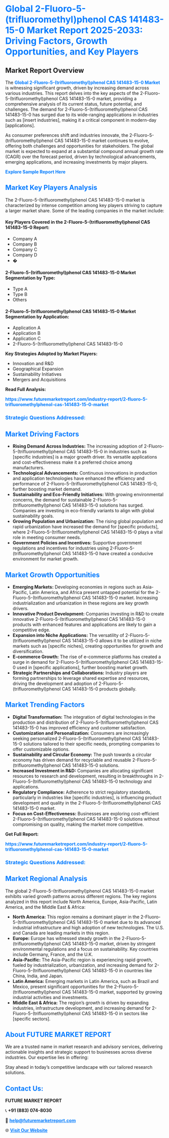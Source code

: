 <h1 style="color: #007BFF;">Global 2-Fluoro-5-(trifluoromethyl)phenol CAS 141483-15-0 Market Report 2025-2033: Driving Factors, Growth Opportunities, and Key Players</h1>

<section id="overview">
<h2>Market Report Overview</h2>
<p>The <a href="https://www.futuremarketreport.com/industry-report/2-fluoro-5-trifluoromethylphenol-cas-141483-15-0-market" style="color: #007BFF; text-decoration: none;"><strong>Global 2-Fluoro-5-(trifluoromethyl)phenol CAS 141483-15-0 Market</strong></a> is witnessing significant growth, driven by increasing demand across various industries. This report delves into the key aspects of the 2-Fluoro-5-(trifluoromethyl)phenol CAS 141483-15-0 market, providing a comprehensive analysis of its current status, future potential, and challenges. The demand for 2-Fluoro-5-(trifluoromethyl)phenol CAS 141483-15-0 has surged due to its wide-ranging applications in industries such as [insert industries], making it a critical component in modern-day [applications].</p>
<p>As consumer preferences shift and industries innovate, the 2-Fluoro-5-(trifluoromethyl)phenol CAS 141483-15-0 market continues to evolve, offering both challenges and opportunities for stakeholders. The global market is expected to expand at a substantial compound annual growth rate (CAGR) over the forecast period, driven by technological advancements, emerging applications, and increasing investments by major players.</p>
</section>

<section id="overview">
<p><a href="https://www.futuremarketreport.com/request-sample/reportId=111821" style="color: #007BFF; text-decoration: none;"><strong>Explore Sample Report Here</strong></a></p>
</section>

<section id="key-players">
<h2 style="color: #007BFF;">Market Key Players Analysis</h2>
<p>The 2-Fluoro-5-(trifluoromethyl)phenol CAS 141483-15-0 market is characterized by intense competition among key players striving to capture a larger market share. Some of the leading companies in the market include:</p>
<h4>Key Players Covered in the 2-Fluoro-5-(trifluoromethyl)phenol CAS 141483-15-0 Report:</h4>
<ul><li>Company A</li><li>Company B</li><li>Company C</li><li>Company D</li><li>�</li></ul>
<h4>2-Fluoro-5-(trifluoromethyl)phenol CAS 141483-15-0 Market Segmentation by Type:</h4>
<ul><li>Type A</li><li>Type B</li><li>Others</li></ul>

<h4>2-Fluoro-5-(trifluoromethyl)phenol CAS 141483-15-0 Market Segmentation by Application:</h4>
<ul><li>Application A</li><li>Application B</li><li>Application C</li><li>2-Fluoro-5-(trifluoromethyl)phenol CAS 141483-15-0</li></ul>
<p><strong>Key Strategies Adopted by Market Players:</strong></p>
<ul>
<li>Innovation and R&D</li>
<li>Geographical Expansion</li>
<li>Sustainability Initiatives</li>
<li>Mergers and Acquisitions</li>
</ul>
</section>

<section>
<p><strong>Read Full Analysis: </strong></p><a href="https://www.futuremarketreport.com/industry-report/2-fluoro-5-trifluoromethylphenol-cas-141483-15-0-market" style="color: #007BFF; text-decoration: none;"><strong>https://www.futuremarketreport.com/industry-report/2-fluoro-5-trifluoromethylphenol-cas-141483-15-0-market</strong></a>
<h3 style="color: #007BFF;">Strategic Questions Addressed:</h3>
</section>

<section id="driving-factors">
<h2 style="color: #007BFF;">Market Driving Factors</h2>
<ul>
<li><strong>Rising Demand Across Industries:</strong> The increasing adoption of 2-Fluoro-5-(trifluoromethyl)phenol CAS 141483-15-0 in industries such as [specific industries] is a major growth driver. Its versatile applications and cost-effectiveness make it a preferred choice among manufacturers.</li>
<li><strong>Technological Advancements:</strong> Continuous innovations in production and application technologies have enhanced the efficiency and performance of 2-Fluoro-5-(trifluoromethyl)phenol CAS 141483-15-0, further boosting market demand.</li>
<li><strong>Sustainability and Eco-Friendly Initiatives:</strong> With growing environmental concerns, the demand for sustainable 2-Fluoro-5-(trifluoromethyl)phenol CAS 141483-15-0 solutions has surged. Companies are investing in eco-friendly variants to align with global sustainability goals.</li>
<li><strong>Growing Population and Urbanization:</strong> The rising global population and rapid urbanization have increased the demand for [specific products], where 2-Fluoro-5-(trifluoromethyl)phenol CAS 141483-15-0 plays a vital role in meeting consumer needs.</li>
<li><strong>Government Policies and Incentives:</strong> Supportive government regulations and incentives for industries using 2-Fluoro-5-(trifluoromethyl)phenol CAS 141483-15-0 have created a conducive environment for market growth.</li>
</ul>
</section>

<section id="growth-opportunities">
<h2 style="color: #007BFF;">Market Growth Opportunities</h2>
<ul>
<li><strong>Emerging Markets:</strong> Developing economies in regions such as Asia-Pacific, Latin America, and Africa present untapped potential for the 2-Fluoro-5-(trifluoromethyl)phenol CAS 141483-15-0 market. Increasing industrialization and urbanization in these regions are key growth drivers.</li>
<li><strong>Innovative Product Development:</strong> Companies investing in R&D to create innovative 2-Fluoro-5-(trifluoromethyl)phenol CAS 141483-15-0 products with enhanced features and applications are likely to gain a competitive edge.</li>
<li><strong>Expansion into Niche Applications:</strong> The versatility of 2-Fluoro-5-(trifluoromethyl)phenol CAS 141483-15-0 allows it to be utilized in niche markets such as [specific niches], creating opportunities for growth and diversification.</li>
<li><strong>E-commerce Growth:</strong> The rise of e-commerce platforms has created a surge in demand for 2-Fluoro-5-(trifluoromethyl)phenol CAS 141483-15-0 used in [specific applications], further boosting market growth.</li>
<li><strong>Strategic Partnerships and Collaborations:</strong> Industry players are forming partnerships to leverage shared expertise and resources, driving the development and adoption of 2-Fluoro-5-(trifluoromethyl)phenol CAS 141483-15-0 products globally.</li>
</ul>
</section>

<section id="trending-factors">
<h2 style="color: #007BFF;">Market Trending Factors</h2>
<ul>
<li><strong>Digital Transformation:</strong> The integration of digital technologies in the production and distribution of 2-Fluoro-5-(trifluoromethyl)phenol CAS 141483-15-0 has improved efficiency and customer satisfaction.</li>
<li><strong>Customization and Personalization:</strong> Consumers are increasingly seeking personalized 2-Fluoro-5-(trifluoromethyl)phenol CAS 141483-15-0 solutions tailored to their specific needs, prompting companies to offer customizable options.</li>
<li><strong>Sustainability and Circular Economy:</strong> The push towards a circular economy has driven demand for recyclable and reusable 2-Fluoro-5-(trifluoromethyl)phenol CAS 141483-15-0 solutions.</li>
<li><strong>Increased Investment in R&D:</strong> Companies are allocating significant resources to research and development, resulting in breakthroughs in 2-Fluoro-5-(trifluoromethyl)phenol CAS 141483-15-0 technology and applications.</li>
<li><strong>Regulatory Compliance:</strong> Adherence to strict regulatory standards, particularly in industries like [specific industries], is influencing product development and quality in the 2-Fluoro-5-(trifluoromethyl)phenol CAS 141483-15-0 market.</li>
<li><strong>Focus on Cost-Effectiveness:</strong> Businesses are exploring cost-efficient 2-Fluoro-5-(trifluoromethyl)phenol CAS 141483-15-0 solutions without compromising on quality, making the market more competitive.</li>
</ul>
</section>

<section>
<p><strong>Get Full Report: </strong></p><a href="https://www.futuremarketreport.com/industry-report/2-fluoro-5-trifluoromethylphenol-cas-141483-15-0-market" style="color: #007BFF; text-decoration: none;"><strong>https://www.futuremarketreport.com/industry-report/2-fluoro-5-trifluoromethylphenol-cas-141483-15-0-market</strong></a>
<h3 style="color: #007BFF;">Strategic Questions Addressed:</h3>
</section>


<section id="regional-analysis">
<h2 style="color: #007BFF;">Market Regional Analysis</h2>
<p>The global 2-Fluoro-5-(trifluoromethyl)phenol CAS 141483-15-0 market exhibits varied growth patterns across different regions. The key regions analyzed in this report include North America, Europe, Asia-Pacific, Latin America, and the Middle East & Africa:</p>
<ul>
<li><strong>North America:</strong> This region remains a dominant player in the 2-Fluoro-5-(trifluoromethyl)phenol CAS 141483-15-0 market due to its advanced industrial infrastructure and high adoption of new technologies. The U.S. and Canada are leading markets in this region.</li>
<li><strong>Europe:</strong> Europe has witnessed steady growth in the 2-Fluoro-5-(trifluoromethyl)phenol CAS 141483-15-0 market, driven by stringent environmental regulations and a focus on sustainability. Key countries include Germany, France, and the U.K.</li>
<li><strong>Asia-Pacific:</strong> The Asia-Pacific region is experiencing rapid growth, fueled by industrialization, urbanization, and increasing demand for 2-Fluoro-5-(trifluoromethyl)phenol CAS 141483-15-0 in countries like China, India, and Japan.</li>
<li><strong>Latin America:</strong> Emerging markets in Latin America, such as Brazil and Mexico, present significant opportunities for the 2-Fluoro-5-(trifluoromethyl)phenol CAS 141483-15-0 market, supported by growing industrial activities and investments.</li>
<li><strong>Middle East & Africa:</strong> The region’s growth is driven by expanding industries, infrastructure development, and increasing demand for 2-Fluoro-5-(trifluoromethyl)phenol CAS 141483-15-0 in sectors like [specific sectors].</li>
</ul>
</section>

<footer>
<h2 style="color: #007BFF;">About FUTURE MARKET REPORT</h2>
<p>We are a trusted name in market research and advisory services, delivering actionable insights and strategic support to businesses across diverse industries. Our expertise lies in offering:</p>

<p>Stay ahead in today’s competitive landscape with our tailored research solutions.</p>

<h2 style="color: #007BFF;">Contact Us:</h2>
<p><strong>FUTURE MARKET REPORT</strong></p>
<p>📞 <strong>+91 (883) 074-8030</strong></p>
<p>📧 <strong><a href="mailto:help@futuremarketreport.com" style="color: #007BFF;">help@futuremarketreport.com</a></strong></p>
<p>🌐 <strong><a href="https://www.futuremarketreport.com/" style="color: #007BFF;">Visit Our Website</a></strong></p>
</footer>